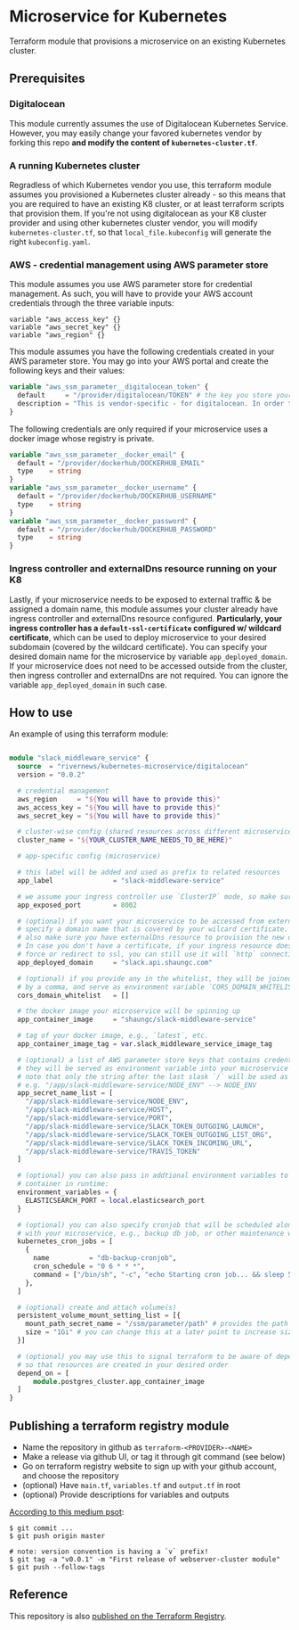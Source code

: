 # Microservice for Kubernetes

Terraform module that provisions a microservice on an existing Kubernetes cluster.

## Prerequisites

### Digitalocean
This module currently assumes the use of Digitalocean Kubernetes Service. However, you may easily change your favored kubernetes vendor by forking this repo **and modify the content of `kubernetes-cluster.tf`**.

### A running Kubernetes cluster
Regradless of which Kubernetes vendor you use, this terraform module assumes you provisioned a Kubernetes cluster already - so this means that you are required to have an existing K8 cluster, or at least terraform scripts that provision them. If you're not using digitalocean as your K8 cluster provider and using other kubernetes cluster vendor, you will modify `kubernetes-cluster.tf`, so that `local_file.kubeconfig` will generate the right `kubeconfig.yaml`.

### AWS - credential management using AWS parameter store
This module assumes you use AWS parameter store for credential management. As such, you will have to provide your AWS account credentials through the three variable inputs:

```
variable "aws_access_key" {}
variable "aws_secret_key" {}
variable "aws_region" {}
```

This module assumes you have the following credentials created in your AWS parameter store. You may go into your AWS portal and create the following keys and their values:
```terraform
variable "aws_ssm_parameter__digitalocean_token" {
  default     = "/provider/digitalocean/TOKEN" # the key you store your credential in AWS parameter store
  description = "This is vendor-specific - for digitalocean. In order to retrieve the K8 cluster on digitalocean, you need a valid digitalocean account token. You can retrieve this toke in digitalocean account portal."
}
```

The following credentials are only required if your microservice uses a docker image whose registry is private.
```terraform
variable "aws_ssm_parameter__docker_email" {
  default = "/provider/dockerhub/DOCKERHUB_EMAIL"
  type    = string
}
variable "aws_ssm_parameter__docker_username" {
  default = "/provider/dockerhub/DOCKERHUB_USERNAME"
  type    = string
}
variable "aws_ssm_parameter__docker_password" {
  default = "/provider/dockerhub/DOCKERHUB_PASSWORD"
  type    = string
}
```

### Ingress controller and externalDns resource running on your K8
Lastly, if your microservice needs to be exposed to external traffic & be assigned a domain name, this module assumes your cluster already have ingress controller and externalDns resource configured. **Particularly, your ingress controller has a `default-ssl-certificate` configured w/ wildcard certificate**, which can be used to deploy microservice to your desired subdomain (covered by the wildcard certificate). You can specify your desired domain name for the microservice by variable `app_deployed_domain`. If your microservice does not need to be accessed outside from the cluster, then ingress controller and externalDns are not required. You can ignore the variable `app_deployed_domain` in such case.

## How to use

An example of using this terraform module:

```terraform

module "slack_middleware_service" {
  source  = "rivernews/kubernetes-microservice/digitalocean"
  version = "0.0.2"

  # credential management
  aws_region     = "${You will have to provide this}"
  aws_access_key = "${You will have to provide this}"
  aws_secret_key = "${You will have to provide this}"

  # cluster-wise config (shared resources across different microservices)
  cluster_name = "${YOUR_CLUSTER_NAME_NEEDS_TO_BE_HERE}"

  # app-specific config (microservice)

  # this label will be added and used as prefix to related resources
  app_label               = "slack-middleware-service"

  # we assume your ingress controller use `ClusterIP` mode, so make sure there aren't any service using this port within your kubernetes cluster
  app_exposed_port        = 8002

  # (optional) if you want your microservice to be accessed from externa traffic by `https` connection,
  # specify a domain name that is covered by your wilcard certificate.
  # also make sure you have externalDns resource to provision the new domain name for you.
  # In case you don't have a certificate, if your ingress resource does not
  # force or redirect to ssl, you can still use it will `http` connection
  app_deployed_domain     = "slack.api.shaungc.com"

  # (optional) if you provide any in the whitelist, they will be joined
  # by a comma, and serve as environment variable `CORS_DOMAIN_WHITELIST`
  cors_domain_whitelist   = []

  # the docker image your microservice will be spinning up
  app_container_image     = "shaungc/slack-middleware-service"

  # tag of your docker image, e.g., `latest`, etc.
  app_container_image_tag = var.slack_middleware_service_image_tag

  # (optional) a list of AWS parameter store keys that contains credentials or constants
  # they will be served as environment variable into your microservice container
  # note that only the string after the last slask `/` will be used as environment variable name
  # e.g. "/app/slack-middleware-service/NODE_ENV" --> NODE_ENV
  app_secret_name_list = [
    "/app/slack-middleware-service/NODE_ENV",
    "/app/slack-middleware-service/HOST",
    "/app/slack-middleware-service/PORT",
    "/app/slack-middleware-service/SLACK_TOKEN_OUTGOING_LAUNCH",
    "/app/slack-middleware-service/SLACK_TOKEN_OUTGOING_LIST_ORG",
    "/app/slack-middleware-service/SLACK_TOKEN_INCOMING_URL",
    "/app/slack-middleware-service/TRAVIS_TOKEN"
  ]

  # (optional) you can also pass in addtional environment variables to the microservice
  # container in runtime:
  environment_variables = {
    ELASTICSEARCH_PORT = local.elasticsearch_port
  }

  # (optional) you can also specify cronjob that will be scheduled alongside
  # with your microservice, e.g., backup db job, or other maintenance work
  kubernetes_cron_jobs = [
    {
      name          = "db-backup-cronjob",
      cron_schedule = "0 6 * * *",
      command = ["/bin/sh", "-c", "echo Starting cron job... && sleep 5 && cd /usr/src/backend && echo Finish CD && python manage.py backup_db && echo Finish dj command"]
    },
  ]

  # (optional) create and attach volume(s)
  persistent_volume_mount_setting_list = [{
    mount_path_secret_name = "/ssm/parameter/path" # provides the path which volume is mounted at in the app container, this will create a volume on DigitalOcean for you.
    size = "1Gi" # you can change this at a later point to increase size, but not decrease
  }]

  # (optional) you may use this to signal terraform to be aware of dependencies
  # so that resources are created in your desired order
  depend_on = [
      module.postgres_cluster.app_container_image
  ]
}

```

## Publishing a terraform registry module

- Name the repository in github as `terraform-<PROVIDER>-<NAME>`
- Make a release via github UI, or tag it through git command (see below)
- Go on terraform registry website to sign up with your github account, and choose the repository
- (optional) Have `main.tf`, `variables.tf` and `output.tf` in root
- (optional) Provide descriptions for variables and outputs

[According to this medium psot](https://blog.gruntwork.io/how-to-create-reusable-infrastructure-with-terraform-modules-25526d65f73d):

```
$ git commit ...
$ git push origin master

# note: version convention is having a `v` prefix!
$ git tag -a "v0.0.1" -m "First release of webserver-cluster module"
$ git push --follow-tags
```

## Reference

This repository is also [published on the Terraform Registry](https://registry.terraform.io/modules/rivernews/kubernetes-microservice/).